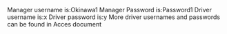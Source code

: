 Manager username is:Okinawa1
Manager Password is:Password1
Driver username is:x
Driver password is:y
More driver usernames and passwords can be found in Acces document
